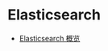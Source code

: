 # Elasticsearch
<!-- 目录 -->
- [Elasticsearch 概览](https://github.com/lazecoding/Note/blob/main/note/articles/es/概览.md)

